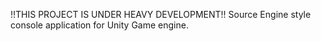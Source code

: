 !!THIS PROJECT IS UNDER HEAVY DEVELOPMENT!!
Source Engine style console application for Unity Game engine.
